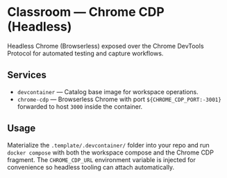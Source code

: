 # Classroom — Chrome CDP (Headless)

Headless Chrome (Browserless) exposed over the Chrome DevTools Protocol for automated testing and capture workflows.

## Services

- `devcontainer` — Catalog base image for workspace operations.
- `chrome-cdp` — Browserless Chrome with port `${CHROME_CDP_PORT:-3001}` forwarded to host `3000` inside the container.

## Usage

Materialize the `.template/.devcontainer/` folder into your repo and run `docker compose` with both the workspace compose and the Chrome CDP fragment. The `CHROME_CDP_URL` environment variable is injected for convenience so headless tooling can attach automatically.
